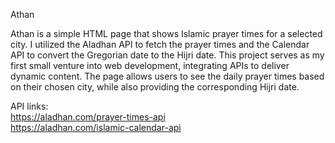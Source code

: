 Athan

Athan is a simple HTML page that shows Islamic prayer times for a selected city. 
I utilized the Aladhan API to fetch the prayer times and the Calendar API to convert the Gregorian date to the Hijri date. 
This project serves as my first small venture into web development, integrating APIs to deliver dynamic content.
The page allows users to see the daily prayer times based on their chosen city, while also providing the corresponding Hijri date.

API links:  
https://aladhan.com/prayer-times-api  
https://aladhan.com/islamic-calendar-api
